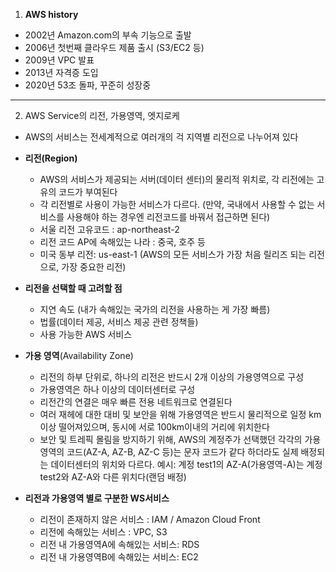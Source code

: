 1. **AWS history**
  - 2002년 Amazon.com의 부속 기능으로 출발
  - 2006년 첫번째 클라우드 제품 출시 (S3/EC2 등)
  - 2009년 VPC 발표
  - 2013년 자격증 도입
  - 2020년 53조 돌파, 꾸준히 성장중

---

2. AWS Service의 리전, 가용영역, 엣지로케
  - AWS의 서비스는 전세계적으로 여러개의 걱 지역별 리전으로 나누어져 있다
  - **리전(Region)** 
    - AWS의 서비스가 제공되는 서버(데이터 센터)의 물리적 위치로, 각 리전에는 고유의 코드가 부여된다
    - 각 리전별로 사용이 가능한 서비스가 다르다. (만약, 국내에서 사용할 수 없는 서비스를 사용해야 하는 경우엔 리전코드를 바꿔서 접근하면 된다)
    - 서울 리전 고유코드 : ap-northeast-2
    - 리전 코드 AP에 속해있는 나라 : 중국, 호주 등
    - 미국 동부 리전: us-east-1 (AWS의 모든 서비스가 가장 처음 릴리즈 되는 리전으로, 가장 중요한 리전)
  - **리전을 선택할 때 고려할 점**
    - 지연 속도 (내가 속해있는 국가의 리전을 사용하는 게 가장 빠름)
    - 법률(데이터 제공, 서비스 제공 관련 정책들)
    - 사용 가능한 AWS 서비스

  - **가용 영역**(Availability Zone)
    - 리전의 하부 단위로, 하나의 리전은 반드시 2개 이상의 가용영역으로 구성
    - 가용영역은 하나 이상의 데이터센터로 구성
    - 리전간의 연결은 매우 빠른 전용 네트워크로 연결된다
    - 여러 재헤에 대한 대비 및 보안을 위해 가용영역은 반드시 물리적으로 일정 km이상 떨어져있으며, 동시에 서로 100km이내의 거리에 위치한다
    - 보안 및 트레픽 몰림을 방지하기 위해, AWS의 계정주가 선택했던 각각의 가용영역의 코드(AZ-A, AZ-B, AZ-C 등)는 문자 코드가 같다 하더라도 실제 배정되는 데이터센터의 위치와 다르다. 
      예시: 계정 test1의 AZ-A(가용영역-A)는 계정 test2와 AZ-A와 다른 위치다(랜덤 배정)

  - **리전과 가용영역 별로 구분한 WS서비스**
    - 리전이 존재하지 않은 서비스 : IAM / Amazon Cloud Front
    - 리전에 속해있는 서비스 : VPC, S3
    - 리전 내 가용영역A에 속해있는 서비스: RDS
    - 리전 내 가용영역B에 속해있는 서비스: EC2

